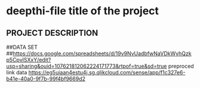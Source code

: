 # deepthi-file title of the project
## PROJECT DESCRIPTION 
##DATA SET ##https://docs.google.com/spreadsheets/d/19v9NvUadbfwNaVDkWyhQzkp5CpvISXxY/edit?usp=sharing&ouid=107621812062224171773&rtpof=true&sd=true
preproced link data https://eg5uiaan4estu4j.sg.qlikcloud.com/sense/app/f1c327e6-b41e-40a0-9f7b-99f4bf9669d2
